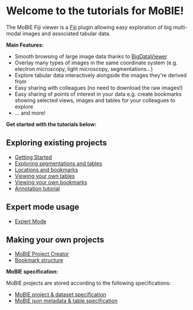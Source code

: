 # Welcome to the tutorials for MoBIE!

The MoBIE Fiji viewer is a [Fiji](https://imagej.net/Fiji) plugin allowing easy exploration
of big multi-modal images and associated tabular data.

**Main Features:**
- Smooth browsing of large image data thanks to [BigDataViewer](https://imagej.net/BigDataViewer)
- Overlay many types of images in the same coordinate system (e.g. electron microscopy, light microscopy,
segmentations...)
- Explore tabular data interactively alongside the images they're derived from
- Easy sharing with colleagues (no need to download the raw images!)
- Easy sharing of points of interest in your data e.g. create bookmarks showing selected
views, images and tables for your colleagues to explore
- ... and more!

**Get started with the tutorials below:**

## Exploring existing projects
- [Getting Started](./tutorials/explore_a_project.md)
- [Exploring segmentations and tables](./tutorials/exploring_segmentations.md)
- [Locations and bookmarks](./tutorials/bookmarks_and_locations.md)
- [Viewing your own tables](./tutorials/viewing_your_own_tables.md)
- [Viewing your own bookmarks](./tutorials/viewing_your_own_bookmarks.md)
- [Annotation tutorial](./tutorials/annotation_tutorial.md)

## Expert mode usage
- [Expert Mode](./tutorials/expert_mode.md)


## Making your own projects
- [MoBIE Project Creator](./tutorials/mobie_project_creator.md)
- [Bookmark structure](./tutorials/bookmarks.md)


**MoBIE specification:**

MoBIE projects are stored according to the following specifications:
- [MoBIE project & dataset specification](./specs/mobie_project_spec.md)
- [MoBIE json metadata & table specification](./specs/metadata_and_tables.md)
